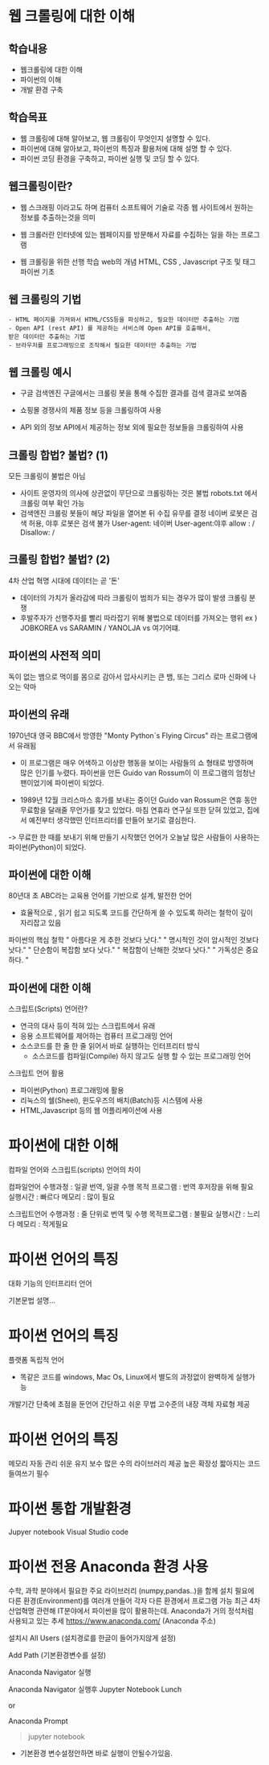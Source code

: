 # 웹 크롤링에 대한 이해

## 학습내용
- 웹크롤링에 대한 이해
- 파이썬의 이해
- 개발 환경 구축

## 학습목표
- 웹 크롤링에 대해 알아보고, 웹 크롤링이 무엇인지 설명할 수 있다.
- 파이썬에 대해 알아보고, 파이썬의 특징과 활용처에 대해 설명 할 수 있다.
- 파이썬 코딩 환경을 구축하고, 파이썬 실행 및 코딩 할 수 있다.

## 웹크롤링이란?

- 웹 스크래핑 이라고도 하며 컴퓨터 소프트웨어 기술로 각종 웹 사이트에서 원하는 정보를 추출하는것을 의미
- 웹 크롤러란 인터넷에 있는 웹페이지를 방문해서 자료를 수집하는 일을 하는 프로그램

- 웹 크롤링을 위한 선행 학습
    web의 개념
    HTML, CSS , Javascript 구조 및 태그
    파이썬 기초

## 웹 크롤링의 기법
    - HTML 페이지를 가져와서 HTML/CSS등을 파싱하고, 필요한 데이터만 추출하는 기법
    - Open API (rest API) 를 제공하는 서비스에 Open API를 호출해서,
    받은 데이터만 추출하는 기법
    - 브라우저를 프로그래밍으로 조작해서 필요한 데이터만 추출하는 기법

## 웹 크롤링 예시

- 구글 검색엔진
   구글에서는 크롤링 봇을 통해 수집한 결과를 검색 결과로 보여줌

- 쇼핑몰 
    경쟁사의 제품 정보 등을 크롤링하여 사용

- API 외의 정보
    API에서 제공하는 정보 외에 필요한 정보들을 크롤링하여 사용


## 크롤링 합법? 불법? (1)

모든 크롤링이 불법은 아님
- 사이트 운영자의 의사에 상관없이 무단으로 크롤링하는 것은 불법
robots.txt 에서 크롤링 여부 확인 가능
- 검색엔진 크롤링 봇들이 해당 파일을 열어본 뒤 수집 유무를 결정
네이버 로봇은 검색 허용, 야후 로봇은 검색 불가
User-agent: 네이버      User-agent:야후
allow : /               Disallow: /

## 크롤링 합법? 불법? (2)

4차 산업 혁명 시대에 데이터는 곧 '돈'
- 데이터의 가치가 올라감에 따라 크롤링이 범죄가 되는 경우가 많이 발생
크롤링 분쟁
- 후발주자가 선행주자를 빨리 따라잡기 위해 불법으로 데이터를 가져오는 행위
ex ) JOBKOREA vs SARAMIN / YANOLJA vs 여기어떄.


## 파이썬의  사전적 의미

독이 없는 뱀으로 먹이를 몸으로 감아서 압사시키는 큰 뱀,
또는 그리스 로마 신화에 나오는 악마

## 파이썬의 유래

1970년대 영국 BBC에서 방영한 "Monty Python`s Flying Circus" 라는 
프로그램에서 유래됨

- 이 프로그램은 매우 어색하고 이상한 행동을 보이는 사람들의 쇼 형태로 방영하며
많은 인기를 누렸다. 파이썬을 만든 Guido van Rossum이 
이 프로그램의 엄청난 팬이었기에 파이썬이 되었다.

- 1989년 12월 크리스마스 휴가를 보내는 중이던 Guido van Rossum은 
연휴 동안 무료함을 달래줄 무언가를 찾고 있었다.
마침 연휴라 연구실 또한 닫혀 있었고, 집에서 예전부터 생각했떤
인터프리터를 만들어 보기로 결심한다.

-> 무료한 한 때를 보내기 위해 만들기 시작했던 언어가
오늘날 많은 사람들이 사용하는 파이썬(Python)이 되었다.

## 파이썬에 대한 이해

80년대 초 ABC라는 교육용 언어를 기반으로 설계, 발전한 언어
- 효율적으로 , 읽기 쉽고 되도록 코드를 간단하게 쓸 수 있도록 하려는
철학이 깊이 자리잡고 있음

파이썬의 핵심 철학
" 아름다운 게 추한 것보다 낫다."
" 명시적인 것이 암시적인 것보다 낫다."
" 단순함이 복잡함 보다 낫다."
" 복잡함이 난해한 것보다 낫다."
" 가독성은 중요하다. "


## 파이썬에 대한 이해

스크립트(Scripts) 언어란?
- 연극의 대사 등이 적혀 있는 스크립트에서 유래
- 응용 소프트웨어를 제어하는 컴퓨터 프로그래밍 언어
- 소스코드를 한 줄 한 줄 읽어서 바로 실행하는 인터프리터 방식
    - 소스코드를 컴파일(Compile) 하지 않고도 실행 할 수 있는 프로그래밍 언어

스크립트 언어 활용
- 파이썬(Python) 프로그래밍에 활용
- 리눅스의 쉘(Sheel), 윈도우즈의 배치(Batch)등 시스템에 사용
- HTML,Javascript 등의 웹 어플리케이션에 사용

# 파이썬에 대한 이해

컴파일 언어와 스크립트(scripts) 언어의 차이

컴파일언어
수행과정 : 일괄 번역, 일괄 수행
목적 프로그램 : 번역 후저장을 위해 필요
실행시간 : 빠르다
메모리 : 많이 필요

스크립트언어
수행과정 : 줄 단위로 번역 및 수행
목적프로그램 : 불필요
실행시간 : 느리다
메모리 : 적게필요 

# 파이썬 언어의 특징
대화 기능의 인터프리터 언어

기본문법 설명...

# 파이썬 언어의 특징
플랫폼 독립적 언어
- 똑같은 코드를 windows, Mac Os, Linux에서 별도의 과정없이
완벽하게 실행가능

개발기간 단축에 초점을 둔언어
간단하고 쉬운 무법
고수준의 내장 객체 자료형 제공

# 파이썬 언어의 특징
메모리 자동 관리
쉬운 유지 보수
많은 수의 라이브러리 제공
높은 확장성
짧아지는 코드
들여쓰기 필수


# 파이썬 통합 개발환경
Jupyer notebook
Visual Studio code


# 파이썬 전용 Anaconda 환경 사용
수학, 과학 분야에서 필요한 주요 라이브러리 (numpy,pandas..)을 함께 설치
필요에 다른 환경(Environment)를 여러개 만들어 각자 다른 환경에서 프로그램 가능
최근 4차 산업혁명 관련해 IT분야에서 파이썬을 많이 활용하는데.
Anaconda가 거의 정석처럼 사용되고 있는 추세
https://www.anaconda.com/ (Anaconda 주소)


설치시 All Users (설치경로를 한글이 들어가지않게 설정)

Add Path (기본환경변수를 설정)

Anaconda Navigator 실행

Anaconda Navigator 실행후 Jupyter Notebook Lunch 

or 

Anaconda Prompt 
> jupyter notebook 

* 기본환경 변수설정안하면 바로 실행이 안될수가있음.






